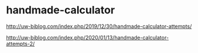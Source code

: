 # handmade-calculator

http://uw-biblog.com/index.php/2019/12/30/handmade-calculator-attempts/

http://uw-biblog.com/index.php/2020/01/13/handmade-calculator-attempts-2/

